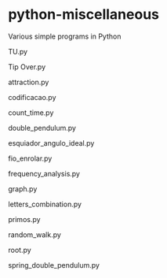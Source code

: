 # python-miscellaneous
Various simple programs in Python

TU.py

Tip Over.py

attraction.py

codificacao.py

count_time.py

double_pendulum.py

esquiador_angulo_ideal.py

fio_enrolar.py

frequency_analysis.py

graph.py

letters_combination.py

primos.py

random_walk.py

root.py

spring_double_pendulum.py
